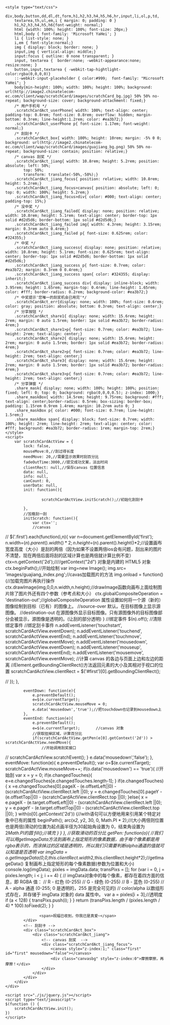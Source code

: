 <!DOCTYPE html>
<html lang="en">
<head>
	<meta charset="utf-8">
    <meta name="apple-mobile-web-app-capable" content="yes"/>
    <meta name="apple-mobile-web-app-status-bar-style" content="black"/>
    <meta name="viewport" content="width=device-width, initial-scale=1.0,maximum-scale=1.0,minimum-scale=1.0,user-scalable=no"/>
    <meta http-equiv="pragma" content="no-cache"/>
    <meta http-equiv="expires" content="Wed, 26 Feb 1997 08:21:57 GMT" />
    <meta http-equiv="Cache-Control" content="no-cache,must-revalidate" />
    <meta name="format-detection" content="telephone=no"/>
	<title>亿中有礼活动 好礼任性送</title>
	<link rel="stylesheet" type="text/css" href="http://image1.chinatelecom-ec.com/client/wap/millionUserActivity/css/common.css">

	<style type="text/css">
		div,body,button,dd,dl,dt,form,h1,h2,h3,h4,h5,h6,hr,input,li,ol,p,td,
		textarea,th,ul,em,i { margin: 0; padding: 0 }
		h1,h2,h3,h4,h5,h6{font-weight: normal;}
		html {width: 100%; height: 100%; font-size: 20px;}
		html,body { font-family: 'Microsoft YaHei'; }
		li { list-style: none; }
		i,em { font-style:normal;}
		img { display: block; border: none; }
		input,img { vertical-align: middle;}
		input:focus { outline: 0 none transparent; }
		input, textarea {  border:none; -webkit-appearance:none; resize:none; }
		button,input,textarea { -webkit-tap-hightlight-color:rgba(0,0,0,0)}
		::-webkit-input-placeholder { color:#999;  font-family: "Microsoft YaHei"; }
		body{min-height: 100%; width: 100%; height: 100%; background: url(http://image2.chinatelecom-ec.com/client/wap/scratchCard/images/scratchCard_bg.jpg) 50% 50% no-repeat; background-size: cover; background-attachment: fixed;}
		/* 用户手机号 */
		.scratchCardAct_userPhone{ width: 100%; text-align: center; padding-top: 0.8rem; font-size: 0.8rem; overflow: hidden; margin-bottom: 0.3rem; line-height:1.2rem; color: #ea3b72;}
		.scratchCardAct_userPhone p{ font-size: 1.17em; font-weight: normal;}
		/* 刮刮卡 */
		.scratchCardAct_box{ width: 100%; height: 10rem; margin: -5% 0 0; background: url(http://image2.chinatelecom-ec.com/client/wap/scratchCard/images/guajiang_bg.png) 50% 50% no-repeat; background-size: contain; position: relative;}
		/* canvas 刮奖 */
		.scratchCardAct_jiang{ width: 10.8rem; height: 5.2rem; position: absolute; left: 50%;
			top: 50%;
			transform: translate(-50%,-50%);}
		.scratchCardAct_jiang_focus{ position: relative; width: 10.8rem; height: 5.2rem;}
		.scratchCardAct_jiang_focus>canvas{ position: absolute; left: 0; top: 0; width: 100%; height: 5.2rem;}
		.scratchCardAct_jiang_focus>div{ color: #000; text-align: center; padding-top: 15%;}
		/* 没中奖 */
		.scratchCardAct_jiang_failed{ display: none; position: relative; width: 10.8rem; height: 5.1rem; text-align: center; border-top: 1px solid #d2d5d6; border-bottom: 1px solid #d2d5d6;}
		.scratchCardAct_jiang_failed img{ width: 4.3rem; height: 3.15rem; margin: 0.3rem auto 0.4rem;}
		.scratchCardAct_jiang_failed p{ font-size: 0.625rem; color: #324355;}
		/* 中奖 */
		.scratchCardAct_jiang_success{ display: none; position: relative; width: 10.8rem; height: 5.1rem; font-size: 0.625rem; text-align: center; border-top: 1px solid #d2d5d6; border-bottom: 1px solid #d2d5d6;}
		.scratchCardAct_jiang_success p{ font-size: 0.7rem; color: #ea3b72; margin: 0.3rem 0 0.4rem;}
		.scratchCardAct_jiang_success span{ color: #324355; display: inherit;}
		.scratchCardAct_jiang_success div{ display: inline-block; width: 3.95rem; height: 1.65rem; margin-top: 0.4rem; line-height: 1.65rem; color: #fff; border-radius: 0.2rem; background-color: #ea3b72;}
		/* 中奖提示'您唯一的刮奖机会已用完'*/
		.scratchCardAct_err{display: none; width: 100%; font-size: 0.6rem; color: gray; position: absolute; bottom: 0.3rem; text-align: center;}
		/* 分享按钮 */
		.scratchCardAct_share1{ display: none; width: 15.6rem; height: 2rem; margin: 0 auto 1.5rem; border: 1px solid #ea3b72; border-radius: 4rem;}
		.scratchCardAct_share1>p{ font-size: 0.7rem; color: #ea3b72; line-height: 2rem; text-align: center;}
		.scratchCardAct_share2{ display: none; width: 15.6rem; height: 2rem; margin: 0 auto 1.5rem; border: 1px solid #ea3b72; border-radius: 4rem;}
		.scratchCardAct_share2>p{ font-size: 0.7rem; color: #ea3b72; line-height: 2rem; text-align: center;}
		.scratchCardAct_share3{ display: none; width: 15.6rem; height: 2rem; margin: 0 auto 1.5rem; border: 1px solid #ea3b72; border-radius: 4rem;}
		.scratchCardAct_share3>p{ font-size: 0.7rem; color: #ea3b72; line-height: 2rem; text-align: center;}
		/* 分享弹窗 */
		.share_mask{ display: none; width: 100%; height: 100%; position: fixed; left: 0; top: 0; background: rgba(0,0,0,0.5); z-index: 1000;}
		.share_maskBox{ width: 14.5rem; height: 9.75rem; background: #fff; text-align: center;border-radius: 0.5rem; box-sizing: border-box; padding: 1.15rem 0.9rem 1.4rem; margin: 10.2rem auto 0; }
		.share_maskBox p{ color: #000; font-size: 0.7rem; line-height: 1.5rem;}
		.share_maskBox span{ display: block; font-size: 0.7rem; width: 100%; height: 2rem; line-height: 2rem; text-align: center; color: #fff; background: #ea3b72; border-radius: 1rem; margin-top: 2rem;}
	</style>
	<script>
		var scratchCardActView = {
			lock: false,
			mouseMove:0,//刮过得长度
			needMove: 20,//需要显示效果时刮百分比
			fadeOutTime:3000,//提交成功文案，淡出时间
			clientRect: null,//保存canvas 位置信息
			data: null,
			info: null,
			canCount: 0,
			userData: null,
			init: function(){

					scratchCardActView.initScratch();//初始化刮刮卡

			},
			//加载刮一刮
			initScratch: function(){
				var ctx='';
				//canvas
//				$('.first').each(function(i,n){
				var n=document.getElementById('first');
					n.width=$(n).parent().width()*2;
					n.height=$(n).parent().height()*2;//设置画布宽度高度（大小）是刮的两倍（因为如果不设置两倍ios会有问题，刮出来的图片不清楚，现在两倍后面将刮的区域计算也是两倍就计算比例不变）
					ctx=n.getContext('2d');////getContext("2d") 对象是内建的 HTML5 对象
					ctx.beginPath();//开始绘制
					var img=new Image();
					img.src= 'images/guajiang_index.png';//cavas加载图片的方法
					img.onload = function(){//加载完图片再执行操作
					    ctx.drawImage(img,0,0,n.width,n.height);//drawImage函数向画布上面绘制图片除了图片外还有四个参数（参考点和大小）
					    ctx.globalCompositeOperation = 'destination-out';//globalCompositeOperation 属性设置如何将一个源（新的）图像绘制到目标（已有）的图像上。
						//source-over	默认。在目标图像上显示源图像。
						//destination-out	在源图像外显示目标图像。只有源图像外的目标图像部分会被显示，源图像是透明的。(让刮的部分透明)
					}
					//绑定事件
					$(n).off();		//清除绑定事件
					//绑定刮卡事件
					n.addEventListener('touchstart', scratchCardActView.eventDown);
					n.addEventListener('touchend', scratchCardActView.eventEnd);
					n.addEventListener('touchmove', scratchCardActView.eventMove);
					n.addEventListener('mousedown', scratchCardActView.eventDown);
					n.addEventListener('mouseup', scratchCardActView.eventEnd);
					n.addEventListener('mousemove', scratchCardActView.eventMove);
					//计算 canvas 的各边与页面上边和左边的距离
					//Element.getBoundingClientRect()方法返回元素的大小及其相对于视口的位置
					scratchCardActView.clientRect = $('#first')[0].getBoundingClientRect();

//				});
			},

			eventDown: function(e){
				e.preventDefault();
				e=$(e.currentTarget);
				scratchCardActView.mouseMove = 0;
				e.data('mousedown','true');//把touchdown也记录到mousedown上
			},
			eventEnd: function(e){
				e.preventDefault();
				e=$(e.currentTarget);		//canvas 对象
				//获取挂掉区域，计算百分比
				if(scratchCardActView.getPen(e[0].getContext('2d')) > scratchCardActView.needMove){
					//开始调用刮奖接口
//					scratchCardActView.scratchEvent();
				}
				e.data('mousedown','false');
			},
			eventMove: function(e){
				e.preventDefault();
				var o=$(e.currentTarget);
				scratchCardActView.mouseMove++;
				if(o.data('mousedown') == 'true'){
					//开始刮
					var x = y = 0;
					if(e.changedTouches){
						e=e.changedTouches[e.changedTouches.length-1];
					}
					if(e.changedTouches){
		                x =e.changedTouches[0].pageX - (e.offsetLeft||0) - (scratchCardActView.clientRect.left ||0);
						y = e.changedTouches[0].pageY - (e.offsetTop||0) - (scratchCardActView.clientRect.top ||0);
					}else{
						x = e.pageX - (e.target.offsetLeft||0) - (scratchCardActView.clientRect.left ||0);
		                y = e.pageY - (e.target.offsetTop||0) - (scratchCardActView.clientRect.top ||0);
					}
					with(o[0].getContext('2d')) {//with语句可以方便地用来引用某个特定对象中已有的属性
						beginPath();
						arc(x*2, y*2, 30, 0, Math.PI * 2);//(大小两倍则位置也是两倍)滑动的位置为起点画半径为30起始角设置为 0，结束角设置为 2*Math.PI的圆
						fill();//填充
					}
				}
			},
			//获取滑动的百分比
			getPen: function(o){
               //我们可以用getImageData方法到画布上指定矩形的像素数据，由于每个像素都是用rgba表示的，而涂抹过的区域是透明的，所以我们只需要判断alpha通道的值就可以知道是否透明
				var imgData = o.getImageData(0,0,this.clientRect.width*2,this.clientRect.height*2);//getImageData() 复制画布上指定矩形的每个像素数据(参数为位置和大小)
				console.log(imgData);
				pixles = imgData.data;
	            transPixs = [];
				for (var i = 0, j = pixles.length; i < j; i += 4) {
//                    imgData对象中的每个像素，都存在着四方面的信息，即 RGBA 值：
//					  R - 红色 (0-255)
//                    G - 绿色 (0-255)
//                    B - 蓝色 (0-255)
//                    A - alpha 通道 (0-255; 0 是透明的，255 是完全可见的)
//                    color/alpha 以数组形式存在，并存储于 imgData 对象的 data 属性中。
		            var a = pixles[i + 3];//透明度
		            if (a < 128) {
		                transPixs.push(i);
		            }
		        }
				return (transPixs.length / (pixles.length / 4) * 100).toFixed(2);
			}
		}
	</script>
</head>
<body>
	<div class="scratchCardIndex_box">
		<div class="scratchCardAct">
			<!-- 用户手机号 -->
			<div class="scratchCardAct_userPhone">

		           <span>祝福已收到，你我已是真爱~</span>
			</div>
			<!-- 刮刮卡 -->
			<div class="scratchCardAct_box">
				<div class="scratchCardAct_jiang">
					<!-- canvas 刮奖  -->
					<div class="scratchCardAct_jiang_focus">
						<canvas style="z-index:1;" class="first" id="first" mousedown="false"></canvas>
						<div class="canvasbg" style="z-index:0">摩擦摩擦，再摩擦！</div>
					</div>
				</div>
			</div>
		</div>
	</div>

	<script src="./js/jquery.js"></script>
	<script type="text/javascript">
	$(function () {
		scratchCardActView.init();
	})
	</script>
</body>
</html>
